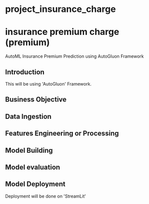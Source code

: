 # project_insurance_charge
# insurance premium charge (premium)
AutoML Insurance Premium Prediction using AutoGluon Framework
## Introduction
This will be using 'AutoGluon' Framework.
## Business Objective

## Data Ingestion

## Features Engineering or Processing

## Model Building

## Model evaluation

## Model Deployment
Deployment will be done on 'StreamLit'